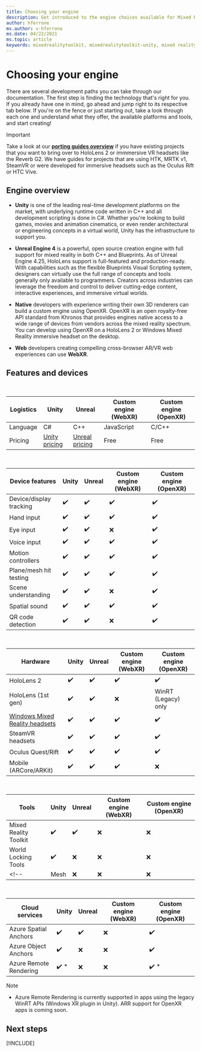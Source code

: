 ```yaml
---
title: Choosing your engine
description: Get introduced to the engine choices available for Mixed Reality development for HoloLens and VR. 
author: hferrone
ms.author: v-hferrone
ms.date: 04/22/2021
ms.topic: article
keywords: mixedrealitytoolkit, mixedrealitytoolkit-unity, mixed reality headset, windows mixed reality headset, virtual reality headset, unity
---
```


# Choosing your engine

There are several development paths you can take through our documentation. The first step is finding the technology that's right for you. If you already have one in mind, go ahead and jump right to its respective tab below. If you're on the fence or just starting out, take a look through each one and understand what they offer, the available platforms and tools, and start creating!

> [!IMPORTANT]
> Take a look at our **[porting guides overview](porting-apps/porting-overview.md)** if you have existing projects that you want to bring over to HoloLens 2 or immmersive VR headsets like the Reverb G2. We have guides for projects that are using HTK, MRTK v1, SteamVR or were developed for immersive headsets such as the Oculus Rift or HTC Vive.

## Engine overview

* **Unity** is one of the leading real-time development platforms on the market, with underlying runtime code written in C++ and all development scripting is done in C#. Whether you're looking to build games, movies and animation cinematics, or even render architectural or engineering concepts in a virtual world, Unity has the infrastructure to support you.

* **Unreal Engine 4** is a powerful, open source creation engine with full support for mixed reality in both C++ and Blueprints. As of Unreal Engine 4.25, HoloLens support is full-featured and production-ready. With capabilities such as the flexible Blueprints Visual Scripting system, designers can virtually use the full range of concepts and tools generally only available to programmers. Creators across industries can leverage the freedom and control to deliver cutting-edge content, interactive experiences, and immersive virtual worlds.

* **Native** developers with experience writing their own 3D renderers can build a custom engine using OpenXR. OpenXR is an open royalty-free API standard from Khronos that provides engines native access to a wide range of devices from vendors across the mixed reality spectrum. You can develop using OpenXR on a HoloLens 2 or Windows Mixed Reality immersive headset on the desktop.

* **Web** developers creating compelling cross-browser AR/VR web experiences can use **WebXR**.

    <!-- > [!NOTE]
    > **Babylon.js** is in progress, check out our [roadmap]() for updates! -->

<!-- Babylon is a Javascript-based, open source, 3D graphics engine capable of powering 3D scenes in a web browser. Babylon.js 4.2+ includes support for WebXR. With Babylon React Native, you can even build cross-platform native     applications for PC, mobile, and mixed reality devices. -->

## Features and devices

<br>

| Logistics | Unity | Unreal | Custom engine (WebXR) | Custom engine (OpenXR) |
|---|---|---|---|---|
| Language | C# | C++ | JavaScript | C/C++ |
| Pricing | [Unity pricing](https://store.unity.com/#plans-individual) | [Unreal pricing](https://www.unrealengine.com/download) | Free | Free |

<br>

| Device features | Unity | Unreal | Custom engine (WebXR) | Custom engine (OpenXR) |
|---|---|---|---|---|
| Device/display tracking | ✔️ | ✔️ | ✔️ | ✔️ |
| Hand input | ✔️ | ✔️ | ✔️ | ✔️ |
| Eye input | ✔️ | ✔️ | ❌ | ✔️ |
| Voice input | ✔️ | ✔️ | ✔️ | ✔️ |
| Motion controllers | ✔️ | ✔️ | ✔️ | ✔️ |
| Plane/mesh hit testing | ✔️ | ✔️ | ✔️ | ✔️ |
| Scene understanding | ✔️ | ✔️ | ❌ | ✔️ |
| Spatial sound | ✔️ | ✔️ | ✔️ | ✔️ |
| QR code detection | ✔️ | ✔️ | ❌ | ✔️ |

<br>

| Hardware | Unity | Unreal | Custom engine (WebXR) | Custom engine (OpenXR) |
|---|---|---|---|---|
| HoloLens 2 | ✔️ | ✔️ | ✔️ | ✔️ |
| HoloLens (1st gen) | ✔️ | ✔️ | ❌ | WinRT (Legacy) only |
| [Windows Mixed Reality headsets](../discover/immersive-headset-hardware-details.md) | ✔️ | ✔️ | ✔️ | ✔️ |
| SteamVR headsets | ✔️ | ✔️ | ✔️ | ✔️ |
| Oculus Quest/Rift | ✔️ | ✔️ | ✔️ | ✔️ |
| Mobile (ARCore/ARKit) | ✔️ | ✔️ | ✔️ | ❌ |

<br>

| Tools | Unity | Unreal | Custom engine (WebXR) | Custom engine (OpenXR) |
|---|---|---|---|---|
| Mixed Reality Toolkit | ✔️ | ✔️ | ❌  | ❌ |
| World Locking Tools | ✔️ | ❌ | ❌  | ❌ |
<!-- | Mesh | ❌ | ❌ | ❌ | ❌ | -->

<br>

| Cloud services | Unity | Unreal | Custom engine (WebXR) | Custom engine (OpenXR) |
|---|---|---|---|---|
| Azure Spatial Anchors | ✔️ | ✔️ | ❌ | ✔️ |
| Azure Object Anchors | ✔️ | ❌ | ❌ | ✔️ |
| Azure Remote Rendering | ✔️ * | ❌ | ❌ | ✔️ * |

> [!NOTE]
> * Azure Remote Rendering is currently supported in apps using the legacy WinRT APIs (Windows XR plugin in Unity). ARR support for OpenXR apps is coming soon.

## Next steps

[!INCLUDE[](includes/tools-next-steps.md)]